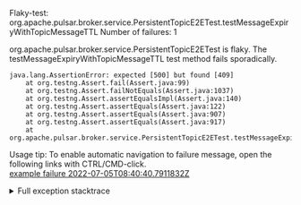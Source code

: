         
Flaky-test: org.apache.pulsar.broker.service.PersistentTopicE2ETest.testMessageExpiryWithTopicMessageTTL
Number of failures: 1

org.apache.pulsar.broker.service.PersistentTopicE2ETest is flaky. The testMessageExpiryWithTopicMessageTTL test method fails sporadically.

```
java.lang.AssertionError: expected [500] but found [409]
	at org.testng.Assert.fail(Assert.java:99)
	at org.testng.Assert.failNotEquals(Assert.java:1037)
	at org.testng.Assert.assertEqualsImpl(Assert.java:140)
	at org.testng.Assert.assertEquals(Assert.java:122)
	at org.testng.Assert.assertEquals(Assert.java:907)
	at org.testng.Assert.assertEquals(Assert.java:917)
	at org.apache.pulsar.broker.service.PersistentTopicE2ETest.testMessageExpiryWithTopicMessageTTL(PersistentTopicE2ETest.java:1001)
```

Usage tip: To enable automatic navigation to failure message, open the following links with CTRL/CMD-click.  
[example failure 2022-07-05T08:40:40.7911832Z](https://github.com/apache/pulsar/runs/7192246657?check_suite_focus=true#step:13:437)  


<details>
<summary>Full exception stacktrace</summary>
<code><pre>
java.lang.AssertionError: expected [500] but found [409]
	at org.testng.Assert.fail(Assert.java:99)
	at org.testng.Assert.failNotEquals(Assert.java:1037)
	at org.testng.Assert.assertEqualsImpl(Assert.java:140)
	at org.testng.Assert.assertEquals(Assert.java:122)
	at org.testng.Assert.assertEquals(Assert.java:907)
	at org.testng.Assert.assertEquals(Assert.java:917)
	at org.apache.pulsar.broker.service.PersistentTopicE2ETest.testMessageExpiryWithTopicMessageTTL(PersistentTopicE2ETest.java:1001)
	at java.base/jdk.internal.reflect.NativeMethodAccessorImpl.invoke0(Native Method)
	at java.base/jdk.internal.reflect.NativeMethodAccessorImpl.invoke(NativeMethodAccessorImpl.java:62)
	at java.base/jdk.internal.reflect.DelegatingMethodAccessorImpl.invoke(DelegatingMethodAccessorImpl.java:43)
	at java.base/java.lang.reflect.Method.invoke(Method.java:566)
	at org.testng.internal.MethodInvocationHelper.invokeMethod(MethodInvocationHelper.java:132)
	at org.testng.internal.InvokeMethodRunnable.runOne(InvokeMethodRunnable.java:45)
	at org.testng.internal.InvokeMethodRunnable.call(InvokeMethodRunnable.java:73)
	at org.testng.internal.InvokeMethodRunnable.call(InvokeMethodRunnable.java:11)
	at java.base/java.util.concurrent.FutureTask.run(FutureTask.java:264)
	at java.base/java.util.concurrent.ThreadPoolExecutor.runWorker(ThreadPoolExecutor.java:1128)
	at java.base/java.util.concurrent.ThreadPoolExecutor$Worker.run(ThreadPoolExecutor.java:628)
	at java.base/java.lang.Thread.run(Thread.java:829)

</pre></code>
</details>

